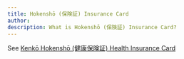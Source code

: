 ```yaml
---
title: Hokenshō (保険証) Insurance Card
author:
description: What is Hokenshō (保険証) Insurance Card?
---
```

See [Kenkō Hokenshō (健康保険証) Health Insurance Card](../kenko-hokensho-health-insurance-card)